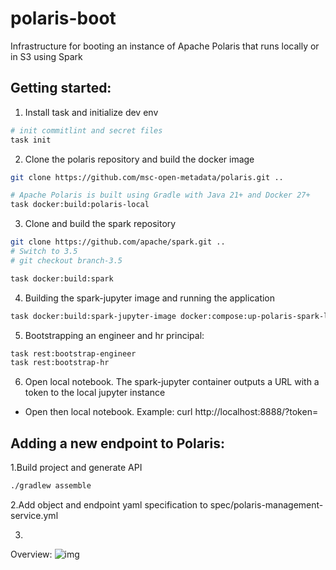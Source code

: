 # polaris-boot

Infrastructure for booting an instance of Apache Polaris that runs locally or in S3 using Spark

## Getting started:
1. Install task and initialize dev env
```bash
# init commitlint and secret files
task init
```
2. Clone the polaris repository and build the docker image
```bash
git clone https://github.com/msc-open-metadata/polaris.git ..

# Apache Polaris is built using Gradle with Java 21+ and Docker 27+
task docker:build:polaris-local
```

3. Clone and build the spark repository
```bash
git clone https://github.com/apache/spark.git ..
# Switch to 3.5
# git checkout branch-3.5

task docker:build:spark
```

4. Building the spark-jupyter image and running the application
```bash
task docker:build:spark-jupyter-image docker:compose:up-polaris-spark-local
```

5. Bootstrapping an engineer and hr principal:
```bash
task rest:bootstrap-engineer
task rest:bootstrap-hr
```

6. Open local notebook.
  The spark-jupyter container outputs a URL with a token to the local jupyter instance
  - Open then local notebook. Example: curl http://localhost:8888/?token=<token>


## Adding a new endpoint to Polaris:


1.Build project and generate API
```bash
./gradlew assemble
```

2.Add object and endpoint yaml specification to spec/polaris-management-service.yml

3.

Overview:
![img](./assets/rest-overview-polaris.png)
